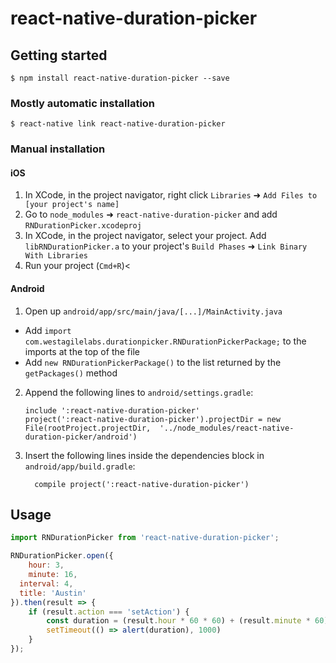 
# react-native-duration-picker

## Getting started

`$ npm install react-native-duration-picker --save`

### Mostly automatic installation

`$ react-native link react-native-duration-picker`

### Manual installation


#### iOS

1. In XCode, in the project navigator, right click `Libraries` ➜ `Add Files to [your project's name]`
2. Go to `node_modules` ➜ `react-native-duration-picker` and add `RNDurationPicker.xcodeproj`
3. In XCode, in the project navigator, select your project. Add `libRNDurationPicker.a` to your project's `Build Phases` ➜ `Link Binary With Libraries`
4. Run your project (`Cmd+R`)<

#### Android

1. Open up `android/app/src/main/java/[...]/MainActivity.java`
  - Add `import com.westagilelabs.durationpicker.RNDurationPickerPackage;` to the imports at the top of the file
  - Add `new RNDurationPickerPackage()` to the list returned by the `getPackages()` method
2. Append the following lines to `android/settings.gradle`:
  	```
  	include ':react-native-duration-picker'
  	project(':react-native-duration-picker').projectDir = new File(rootProject.projectDir, 	'../node_modules/react-native-duration-picker/android')
  	```
3. Insert the following lines inside the dependencies block in `android/app/build.gradle`:
  	```
      compile project(':react-native-duration-picker')
  	```


## Usage
```javascript
import RNDurationPicker from 'react-native-duration-picker';

RNDurationPicker.open({
	hour: 3,
	minute: 16,
  interval: 4,
  title: 'Austin'
}).then(result => {
	if (result.action === 'setAction') {
		const duration = (result.hour * 60 * 60) + (result.minute * 60);
		setTimeout(() => alert(duration), 1000)
	}
});
```

